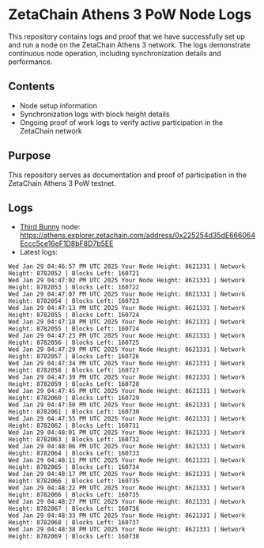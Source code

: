 # ZetaChain Athens 3 PoW Node Logs
This repository contains logs and proof that we have successfully set up and run a node on the ZetaChain Athens 3 network. The logs demonstrate continuous node operation, including synchronization details and performance.

## Contents
- Node setup information
- Synchronization logs with block height details
- Ongoing proof of work logs to verify active participation in the ZetaChain network

## Purpose
This repository serves as documentation and proof of participation in the ZetaChain Athens 3 PoW testnet.

## Logs

- [Third Bunny](https://thirdbunny.xyz/) node: https://athens.explorer.zetachain.com/address/0x225254d35dE666064Eccc5ce16eF1D8bF8D7b5EE
- Latest logs:
```
Wed Jan 29 04:46:57 PM UTC 2025 Your Node Height: 8621331 | Network Height: 8782052 | Blocks Left: 160721
Wed Jan 29 04:47:02 PM UTC 2025 Your Node Height: 8621331 | Network Height: 8782053 | Blocks Left: 160722
Wed Jan 29 04:47:07 PM UTC 2025 Your Node Height: 8621331 | Network Height: 8782054 | Blocks Left: 160723
Wed Jan 29 04:47:13 PM UTC 2025 Your Node Height: 8621331 | Network Height: 8782055 | Blocks Left: 160724
Wed Jan 29 04:47:18 PM UTC 2025 Your Node Height: 8621331 | Network Height: 8782055 | Blocks Left: 160724
Wed Jan 29 04:47:23 PM UTC 2025 Your Node Height: 8621331 | Network Height: 8782056 | Blocks Left: 160725
Wed Jan 29 04:47:29 PM UTC 2025 Your Node Height: 8621331 | Network Height: 8782057 | Blocks Left: 160726
Wed Jan 29 04:47:34 PM UTC 2025 Your Node Height: 8621331 | Network Height: 8782058 | Blocks Left: 160727
Wed Jan 29 04:47:39 PM UTC 2025 Your Node Height: 8621331 | Network Height: 8782059 | Blocks Left: 160728
Wed Jan 29 04:47:45 PM UTC 2025 Your Node Height: 8621331 | Network Height: 8782060 | Blocks Left: 160729
Wed Jan 29 04:47:50 PM UTC 2025 Your Node Height: 8621331 | Network Height: 8782061 | Blocks Left: 160730
Wed Jan 29 04:47:55 PM UTC 2025 Your Node Height: 8621331 | Network Height: 8782062 | Blocks Left: 160731
Wed Jan 29 04:48:01 PM UTC 2025 Your Node Height: 8621331 | Network Height: 8782063 | Blocks Left: 160732
Wed Jan 29 04:48:06 PM UTC 2025 Your Node Height: 8621331 | Network Height: 8782064 | Blocks Left: 160733
Wed Jan 29 04:48:11 PM UTC 2025 Your Node Height: 8621331 | Network Height: 8782065 | Blocks Left: 160734
Wed Jan 29 04:48:17 PM UTC 2025 Your Node Height: 8621331 | Network Height: 8782066 | Blocks Left: 160735
Wed Jan 29 04:48:22 PM UTC 2025 Your Node Height: 8621331 | Network Height: 8782066 | Blocks Left: 160735
Wed Jan 29 04:48:27 PM UTC 2025 Your Node Height: 8621331 | Network Height: 8782067 | Blocks Left: 160736
Wed Jan 29 04:48:33 PM UTC 2025 Your Node Height: 8621331 | Network Height: 8782068 | Blocks Left: 160737
Wed Jan 29 04:48:38 PM UTC 2025 Your Node Height: 8621331 | Network Height: 8782069 | Blocks Left: 160738
```
